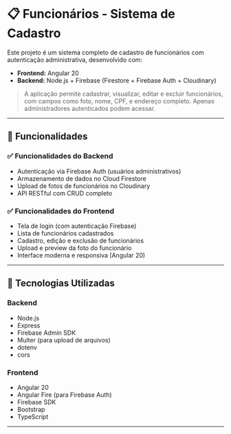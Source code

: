# 📋 Funcionários - Sistema de Cadastro

Este projeto é um sistema completo de cadastro de funcionários com autenticação administrativa, desenvolvido com:

- **Frontend:** Angular 20
- **Backend:** Node.js + Firebase (Firestore + Firebase Auth + Cloudinary)

> A aplicação permite cadastrar, visualizar, editar e excluir funcionários, com campos como foto, nome, CPF, e endereço completo. Apenas administradores autenticados podem acessar.

---

## 📌 Funcionalidades

### ✅ Funcionalidades do Backend
- Autenticação via Firebase Auth (usuários administrativos)
- Armazenamento de dados no Cloud Firestore
- Upload de fotos de funcionários no Cloudinary
- API RESTful com CRUD completo

### ✅ Funcionalidades do Frontend
- Tela de login (com autenticação Firebase)
- Lista de funcionários cadastrados
- Cadastro, edição e exclusão de funcionários
- Upload e preview da foto do funcionário
- Interface moderna e responsiva (Angular 20)

---

## 🧰 Tecnologias Utilizadas

### Backend
- Node.js
- Express
- Firebase Admin SDK
- Multer (para upload de arquivos)
- dotenv
- cors

### Frontend
- Angular 20
- Angular Fire (para Firebase Auth)
- Firebase SDK
- Bootstrap
- TypeScript

---



